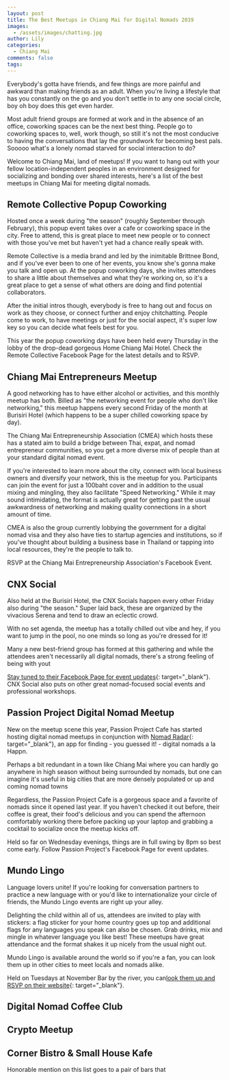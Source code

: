 ```yaml
---
layout: post
title: The Best Meetups in Chiang Mai for Digital Nomads 2019
images:
  - /assets/images/chatting.jpg
author: Lily
categories:
  - Chiang Mai
comments: false
tags:
---
```


Everybody's gotta have friends, and few things are more painful and awkward than making friends as an adult. When you're living a lifestyle that has you constantly on the go and you don't settle in to any one social circle, boy oh boy does this get even harder.&nbsp;

Most adult friend groups are formed at work and in the absence of an office, coworking spaces can be the next best thing. People go to coworking spaces to, well, work though, so still it's not the most conducive to having the conversations that lay the groundwork for becoming best pals. Sooooo what's a lonely nomad starved for social interaction to do?

Welcome to Chiang Mai, land of meetups\! If you want to hang out with your fellow location-independent peoples in an environment designed for socializing and bonding over shared interests, here's a list of the best meetups in Chiang Mai for meeting digital nomads.

## Remote Collective Popup Coworking

Hosted once a week during "the season" (roughly September through February), this popup event takes over a cafe or coworking space in the city. Free to attend, this is great place to meet new people or to connect with those you've met but haven't yet had a chance really speak with.

Remote Collective is a media brand and led by the inimitable Brittnee Bond, and if you've ever been to one of her events, you know she's gonna make you talk and open up. At the popup coworking days, she invites attendees to share a little about themselves and what they're working on, so it's a great place to get a sense of what others are doing and find potential collaborators.

After the initial intros though, everybody is free to hang out and focus on work as they choose, or connect further and enjoy chitchatting. People come to work, to have meetings or just for the social aspect, it's super low key so you can decide what feels best for you.

This year the popup coworking days have been held every Thursday in the lobby of the drop-dead gorgeous Home Chiang Mai Hotel. Check the Remote Collective Facebook Page for the latest details and to RSVP.

## Chiang Mai Entrepreneurs Meetup

A good networking has to have either alcohol or activities, and this monthly meetup has both. Billed as "the networking event for people who don't like networking," this meetup happens every second Friday of the month at Burisiri Hotel (which happens to be a super chilled coworking space by day).&nbsp;

The Chiang Mai Entrepreneurship Association (CMEA) which hosts these has a stated aim to build a bridge between Thai, expat, and nomad entrepreneur communities, so you get a more diverse mix of people than at your standard digital nomad event.&nbsp;

If you're interested to learn more about the city, connect with local business owners and diversify your network, this is the meetup for you. Participants can join the event for just a 100baht cover and in addition to the usual mixing and mingling, they also facilitate "Speed Networking." While it may sound intimidating, the format is actually great for getting past the usual awkwardness of networking and making quality connections in a short amount of time.&nbsp;

CMEA is also the group currently lobbying the government for a digital nomad visa and they also have ties to startup agencies and institutions, so if you've thought about building a business base in Thailand or tapping into local resources, they're the people to talk to.

RSVP at the Chiang Mai Entrepreneurship Association's Facebook Event.

## CNX Social

Also held at the Burisiri Hotel, the CNX Socials happen every other Friday also during "the season." Super laid back, these are organized by the vivacious Serena and tend to draw an eclectic crowd.

With no set agenda, the meetup has a totally chilled out vibe and hey, if you want to jump in the pool, no one minds so long as you're dressed for it\!

Many a new best-friend group has formed at this gathering and while the attendees aren't necessarily all digital nomads, there's a strong feeling of being with yout&nbsp;

[Stay tuned to their Facebook Page for event updates](https://www.facebook.com/pg/CNXSocial/){: target="_blank"}. CNX Social also puts on other great nomad-focused social events and professional workshops.

## Passion Project Digital Nomad Meetup

New on the meetup scene this year, Passion Project Cafe has started hosting digital nomad meetups in conjunction with [Nomad Radar](https://nomadradar.app/){: target="_blank"}, an app for finding - you guessed it\! - digital nomads a la Happn.

Perhaps a bit redundant in a town like Chiang Mai where you can hardly go anywhere in high season without being surrounded by nomads, but one can imagine it's useful in big cities that are more densely populated or up and coming nomad towns&nbsp;

Regardless, the Passion Project Cafe is a gorgeous space and a favorite of nomads since it opened last year. If you haven't checked it out before, their coffee is great, their food's delicious and you can spend the afternoon comfortably working there before packing up your laptop and grabbing a cocktail to socialize once the meetup kicks off.

Held so far on Wednesday evenings, things are in full swing by 8pm so best come early. Follow Passion Project's Facebook Page for event updates.

## Mundo Lingo

Language lovers unite\! If you're looking for conversation partners to practice a new language with or you'd like to internationalize your circle of friends, the Mundo Lingo events are right up your alley.

Delighting the child within all of us, attendees are invited to play with stickers: a flag sticker for your home country goes up top and additional flags for any languages you speak can also be chosen. Grab drinks, mix and mingle in whatever language you like best\! These meetups have great attendance and the format shakes it up nicely from the usual night out.

Mundo Lingo is available around the world so if you're a fan, you can look them up in other cities to meet locals and nomads alike.

Held on Tuesdays at November Bar by the river, you can[look them up and RSVP on their website](https://mundolingo.org/city.html?cityId=7){: target="_blank"}.

## Digital Nomad Coffee Club

## Crypto Meetup

## Corner Bistro & Small House Kafe

Honorable mention on this list goes to a pair of bars that&nbsp;

&nbsp;